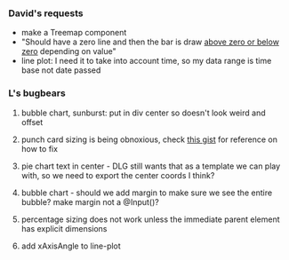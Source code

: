 ### David's requests 

* make a Treemap component 
* "Should have a zero line and then the bar is draw [above zero or below zero](https://www.google.com/url?sa=i&source=imgres&cd=&cad=rja&uact=8&ved=2ahUKEwiYpuOdnY_kAhVQSN8KHWfyBRoQjRx6BAgBEAQ&url=https%3A%2F%2Fwww.thedataschool.co.uk%2Ftimothy-manning%2Fmake-clean-diverging-bar-chart-tableau-tips-tableautimothy%2F&psig=AOvVaw2qWD1KCZuJJOyZWxLuAAu4&ust=1566314200280722) depending on value"
* line plot: I need it to take into account time, so my data range is time base not date passed

### L's bugbears

1)  bubble chart, sunburst: put in div center so doesn't look weird and offset

2)  punch card sizing is being obnoxious, check [this gist](https://gist.github.com/kaezarrex/10122633) for reference on how to fix

3)  pie chart text in center - DLG still wants that as a template we can play with, so we need to export the center coords I think? 

4)  bubble chart - should we add margin to make sure we see the entire bubble? make margin not a @Input()? 

5)  percentage sizing does not work unless the immediate parent element has explicit dimensions

6)  add xAxisAngle to line-plot 

